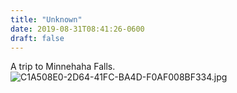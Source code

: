 ```yaml
---
title: "Unknown"
date: 2019-08-31T08:41:26-0600
draft: false
---
```


A trip to Minnehaha Falls. ![C1A508E0-2D64-41FC-BA4D-F0AF008BF334.jpg](http://ianwhitney.micro.blog/uploads/2019/47ca37e8f5.jpg)
